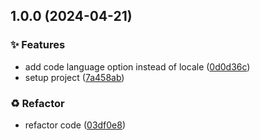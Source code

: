 ## 1.0.0 (2024-04-21)


### ✨ Features

* add code language option instead of locale ([0d0d36c](https://github.com/tak-bro/varai/commit/0d0d36cfe0d6f24a4ea15b800bf7496281e37cac))
* setup project ([7a458ab](https://github.com/tak-bro/varai/commit/7a458ab0c9a7bbecae014175ba4c56ad00402cc1))


### ♻️ Refactor

* refactor code ([03df0e8](https://github.com/tak-bro/varai/commit/03df0e8c41bf2ffa2cc7f2fb6b346e323f27d845))
